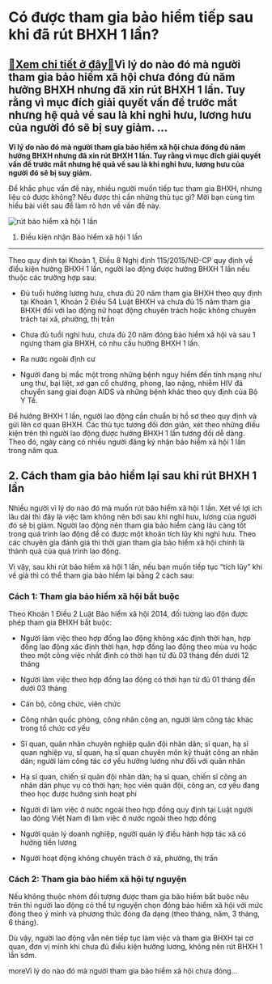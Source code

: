 Có được tham gia bảo hiểm tiếp sau khi đã rút BHXH 1 lần?
=========================================================

[:gift:Xem chi tiết ở đây:gift:](https://hddtvn.com/co-duoc-tham-gia-bao-hiem-tiep-sau-khi-da-rut-bhxh-1-lan/)Vì lý do nào đó mà người tham gia bảo hiểm xã hội chưa đóng đủ năm hưởng BHXH nhưng đã xin rút BHXH 1 lần. Tuy rằng vì mục đích giải quyết vấn đề trước mắt nhưng hệ quả về sau là khi nghỉ hưu, lương hưu của người đó sẽ bị suy giảm. …
-----------------------------------------------------------------------------------------------------------------------------------------------------------------------------------------------------------------------------------------

**Vì lý do nào đó mà người tham gia bảo hiểm xã hội chưa đóng đủ năm hưởng BHXH nhưng đã xin rút BHXH 1 lần. Tuy rằng vì mục đích giải quyết vấn đề trước mắt nhưng hệ quả về sau là khi nghỉ hưu, lương hưu của người đó sẽ bị suy giảm.** 


Để khắc phục vấn đề này, nhiều người muốn tiếp tục tham gia BHXH, nhưng liệu có được không? Nếu được thì cần những thủ tục gì? Mời bạn cùng tìm hiểu bài viết sau để làm rõ hơn về vấn đề này.


![rút bảo hiểm xã hội 1 lần](https://hddtvn.com/wp-content/uploads/2021/01/BHXH-1-lan-2_0104080856.jpg)


1. Điều kiện nhận Bảo hiểm xã hội 1 lần
---------------------------------------


Theo quy định tại Khoản 1, Điều 8 Nghị định 115/2015/NĐ-CP quy định về điều kiện hưởng BHXH 1 lần, người lao động được hưởng BHXH 1 lần nếu thuộc các trường hợp sau:




* Đủ tuổi hưởng lương hưu, chưa đủ 20 năm tham gia BHXH theo quy định tại Khoản 1, Khoản 2 Điều 54 Luật BHXH và chưa đủ 15 năm tham gia BHXH đối với lao động nữ hoạt động chuyên trách hoặc không chuyên trách tại xã, phường, thị trần

* Chưa đủ tuổi nghỉ hưu, chưa đủ 20 năm đóng bảo hiểm xã hội và sau 1 ngưng tham gia BHXH, có nhu cầu hưởng BHXH 1 lần.

* Ra nước ngoài định cư

* Người đang bị mắc một trong những bệnh nguy hiểm đến tính mạng như ung thư, bại liệt, xơ gan cổ chướng, phong, lao nặng, nhiễm HIV đã chuyển sang giai đoạn AIDS và những bệnh khác theo quy định của Bộ Y Tế.



Để hưởng BHXH 1 lần, người lao động cần chuẩn bị hồ sơ theo quy định và gửi lên cơ quan BHXH. Các thủ tục tương đối đơn giản, xét theo những điều kiện trên thì người lao động được hưởng BHXH 1 lần tương đối dễ dàng. Theo đó, ngày càng có nhiều người đăng ký nhận bảo hiểm xã hội 1 lần trong năm qua.


**2. Cách tham gia bảo hiểm lại sau khi rút BHXH 1 lần**
--------------------------------------------------------



Nhiều người vì lý do nào đó mà muốn rút bảo hiểm xã hội 1 lần. Xét về lợi ích lâu dài thì đây là việc làm không nên bởi sau khi nghỉ hưu, lương của người đó sẽ bị giảm. Người lao động nên tham gia bảo hiểm càng lâu càng tốt trong quá trình lao động để có được một khoản tích lũy khi nghỉ hưu. Theo các chuyên gia đánh giá thì thời gian tham gia bảo hiểm xã hội chính là thành quả của quá trình lao động. 


Vì vậy, sau khi rút bảo hiểm xã hội 1 lần, nếu bạn muốn tiếp tục “tích lũy” khi về già thì có thể tham gia bảo hiểm lại bằng 2 cách sau:


### **Cách 1: Tham gia bảo hiểm xã hội bắt buộc**


Theo Khoản 1 Điều 2 Luật Bảo hiểm xã hội 2014, đối tượng lao độn được phép tham gia BHXH bắt buộc:




* Người làm việc theo hợp đồng lao động không xác định thời hạn, hợp đồng lao động xác định thời hạn, hợp đồng lao động theo mùa vụ hoặc theo một công việc nhất định có thời hạn từ đủ 03 tháng đến dưới 12 tháng

* Người làm việc theo hợp đồng lao động có thời hạn từ đủ 01 tháng đến dưới 03 tháng

* Cán bộ, công chức, viên chức

* Công nhân quốc phòng, công nhân công an, người làm công tác khác trong tổ chức cơ yếu

* Sĩ quan, quân nhân chuyên nghiệp quân đội nhân dân; sĩ quan, hạ sĩ quan nghiệp vụ, sĩ quan, hạ sĩ quan chuyên môn kỹ thuật công an nhân dân; người làm công tác cơ yếu hưởng lương như đối với quân nhân

* Hạ sĩ quan, chiến sĩ quân đội nhân dân; hạ sĩ quan, chiến sĩ công an nhân dân phục vụ có thời hạn; học viên quân đội, công an, cơ yếu đang theo học được hưởng sinh hoạt phí

* Người đi làm việc ở nước ngoài theo hợp đồng quy định tại Luật người lao động Việt Nam đi làm việc ở nước ngoài theo hợp đồng

* Người quản lý doanh nghiệp, người quản lý điều hành hợp tác xã có hưởng tiền lương

* Người hoạt động không chuyên trách ở xã, phường, thị trấn



### **Cách 2: Tham gia bảo hiểm xã hội tự nguyện**


Nếu không thuộc nhóm đối tượng được tham gia bảo hiểm bắt buộc nêu trên thì người lao động có thể tự nguyện chọn đóng bảo hiểm xã hội với mức đóng theo ý mình và phương thức đóng đa dạng (theo tháng, năm, 3 tháng, 6 tháng).


Dù vậy, người lao động vẫn nên tiếp tục làm việc và tham gia BHXH tại cơ quan, đơn vị mình khi chưa đủ điều kiện hưởng lương, không nên rút BHXH 1 lần sớm.


moreVì lý do nào đó mà người tham gia bảo hiểm xã hội chưa đóng…

